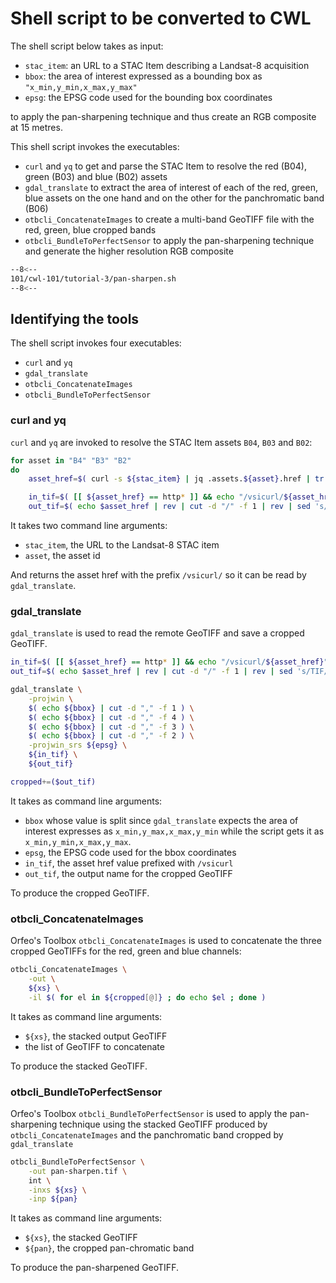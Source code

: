 # Shell script to be converted to CWL

The shell script below takes as input:

- `stac_item`: an URL to a STAC Item describing a Landsat-8 acquisition
- `bbox`: the area of interest expressed as a bounding box as `"x_min,y_min,x_max,y_max"`
- `epsg`: the EPSG code used for the bounding box coordinates

to apply the pan-sharpening technique and thus create an RGB composite at 15 metres.

This shell script invokes the executables:

- `curl` and `yq` to get and parse the STAC Item to resolve the red (B04), green (B03) and blue (B02) assets 
- `gdal_translate` to extract the area of interest of each of the red, green, blue assets on the one hand and on the other for the panchromatic band (B06)
- `otbcli_ConcatenateImages` to create a multi-band GeoTIFF file with the red, green, blue cropped bands
- `otbcli_BundleToPerfectSensor` to apply the pan-sharpening technique and generate the higher resolution RGB composite

```bash
--8<--
101/cwl-101/tutorial-3/pan-sharpen.sh
--8<--
```

## Identifying the tools 

The shell script invokes four executables:

- `curl` and `yq`
- `gdal_translate`
- `otbcli_ConcatenateImages`
- `otbcli_BundleToPerfectSensor`

### curl and yq

`curl` and `yq` are invoked to resolve the STAC Item assets `B04`, `B03` and `B02`:

```bash hl_lines="3"
for asset in "B4" "B3" "B2" 
do
    asset_href=$( curl -s ${stac_item} | jq .assets.${asset}.href | tr -d '"' )

    in_tif=$( [[ ${asset_href} == http* ]] && echo "/vsicurl/${asset_href}" || echo ${asset_href} | sed 's/TIF/tif/' ) 
    out_tif=$( echo $asset_href | rev | cut -d "/" -f 1 | rev | sed 's/TIF/tif/' )
```

It takes two command line arguments:

- `stac_item`, the URL to the Landsat-8 STAC item
- `asset`, the asset id 

And returns the asset href with the prefix `/vsicurl/` so it can be read by `gdal_translate`.

### gdal_translate

`gdal_translate` is used to read the remote GeoTIFF and save a cropped GeoTIFF.

```bash hl_lines="4-10"
in_tif=$( [[ ${asset_href} == http* ]] && echo "/vsicurl/${asset_href}" || echo ${asset_href} | sed 's/TIF/tif/' ) 
out_tif=$( echo $asset_href | rev | cut -d "/" -f 1 | rev | sed 's/TIF/tif/' )

gdal_translate \
    -projwin \
    $( echo ${bbox} | cut -d "," -f 1 ) \
    $( echo ${bbox} | cut -d "," -f 4 ) \
    $( echo ${bbox} | cut -d "," -f 3 ) \
    $( echo ${bbox} | cut -d "," -f 2 ) \
    -projwin_srs ${epsg} \
    ${in_tif} \
    ${out_tif}

cropped+=($out_tif)
```

It takes as command line arguments: 

- `bbox` whose value is split since `gdal_translate` expects the area of interest expresses as `x_min,y_max,x_max,y_min` while the script gets it as `x_min,y_min,x_max,y_max`.
- `epsg`, the EPSG code used for the bbox coordinates
- `in_tif`, the asset href value prefixed with `/vsicurl`
- `out_tif`, the output name for the cropped GeoTIFF

To produce the cropped GeoTIFF.

### otbcli_ConcatenateImages

Orfeo's Toolbox `otbcli_ConcatenateImages` is used to concatenate the three cropped GeoTIFFs for the red, green and blue channels:

```bash 
otbcli_ConcatenateImages \
    -out \
    ${xs} \
    -il $( for el in ${cropped[@]} ; do echo $el ; done )
```

It takes as command line arguments:

- `${xs}`, the stacked output GeoTIFF
- the list of GeoTIFF to concatenate 

To produce the stacked GeoTIFF.

### otbcli_BundleToPerfectSensor

Orfeo's Toolbox `otbcli_BundleToPerfectSensor` is used to apply the pan-sharpening technique using the stacked GeoTIFF produced by `otbcli_ConcatenateImages` and the panchromatic band cropped by `gdal_translate`

```bash 
otbcli_BundleToPerfectSensor \
    -out pan-sharpen.tif \
    int \
    -inxs ${xs} \
    -inp ${pan}
```

It takes as command line arguments:

- `${xs}`, the stacked GeoTIFF 
- `${pan}`, the cropped pan-chromatic band

To produce the pan-sharpened GeoTIFF.